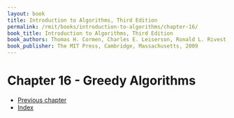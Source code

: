 ```yaml
---
layout: book
title: Introduction to Algorithms, Third Edition
permalink: /rmit/books/introduction-to-algorithms/chapter-16/
book_title: Introduction to Algorithms, Third Edition
book_authors: Thomas H. Cormen, Charles E. Leiserson, Ronald L. Rivest, Clifford Stein
book_publisher: The MIT Press, Cambridge, Massachusetts, 2009
---
```


# Chapter 16 - Greedy Algorithms



<nav class="nav-chapters">
    <ul>
        <li class="prev-chapter"><a href="../chapter-15/">Previous chapter</a></li>
        <li class="index"><a href="../index.html">Index</a></li>
    </ul>
</nav>
